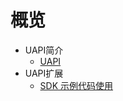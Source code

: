 # 概览

* UAPI简介
    * [UAPI](/uapi/intro/introduction)
* UAPI扩展
    * [SDK 示例代码使用](/uapi/guide/sdk-guide)       
  
    









    
   
   
    
        
